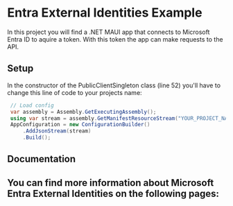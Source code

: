 # Entra External Identities Example
In this project you will find a .NET MAUI app that connects to Microsoft Entra ID to aquire a token. With this token the app can make requests to the API.

## Setup
In the constructor of the PublicClientSingleton class (line 52) you'll have to change this line of code to your projects name:
``` c#
 // Load config
 var assembly = Assembly.GetExecutingAssembly();
 using var stream = assembly.GetManifestResourceStream("YOUR_PROJECT_NAME.appsettings.json");
 AppConfiguration = new ConfigurationBuilder()
     .AddJsonStream(stream)
     .Build();
```


## Documentation
You can find more information about Microsoft Entra External Identities on the following pages:
- 